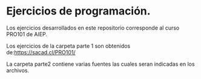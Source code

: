 # Ejercicios de programación.
Los ejercicios desarrollados en este repositorio corresponde al curso PRO101 de AIEP.

Los ejercicios de la carpeta parte 1 son obtenidos de:https://sacad.cl/PRO101/

La carpeta parte2 contiene varias fuentes las cuales seran indicadas en los archivos.
